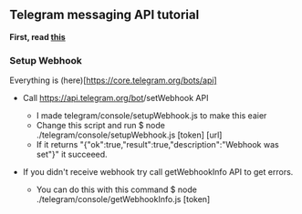 ## Telegram messaging API tutorial

**First, read [this](https://core.telegram.org/bots)**

### Setup Webhook

Everything is (here)[https://core.telegram.org/bots/api]

- Call https://api.telegram.org/bot<token>/setWebhook API
    - I made telegram/console/setupWebhook.js to make this eaier
    - Change this script and run $ node ./telegram/console/setupWebhook.js [token] [url] 
    - If it returns "{"ok":true,"result":true,"description":"Webhook was set"}" it succeeed.

- If you didn't receive webhook try call getWebhookInfo API to get errors. 
    - You can do this with this command $ node ./telegram/console/getWebhookInfo.js [token]

